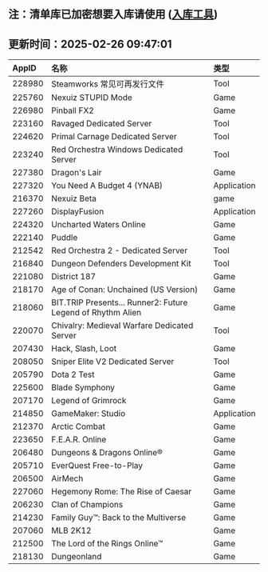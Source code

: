 ## 注：清单库已加密想要入库请使用 ([入库工具](https://github.com/BlankTMing/ManifestAutoUpdate/releases))

## 更新时间：2025-02-26 09:47:01
| AppID | 名称 | 类型  |
| :-------------------- | :----------------------------- | :----------- |
| 228980 | Steamworks 常见可再发行文件| Tool |
| 225760 | Nexuiz STUPID Mode| Game |
| 226980 | Pinball FX2| Game |
| 223160 | Ravaged Dedicated Server| Tool |
| 224620 | Primal Carnage Dedicated Server| Tool |
| 223240 | Red Orchestra Windows Dedicated Server| Tool |
| 227380 | Dragon's Lair| Game |
| 227320 | You Need A Budget 4 (YNAB)| Application |
| 216370 | Nexuiz Beta| game |
| 227260 | DisplayFusion| Application |
| 224320 | Uncharted Waters Online| Game |
| 222140 | Puddle| Game |
| 212542 | Red Orchestra 2 - Dedicated Server| Tool |
| 216840 | Dungeon Defenders Development Kit| Tool |
| 221080 | District 187| Game |
| 218170 | Age of Conan: Unchained (US Version)| Game |
| 218060 | BIT.TRIP Presents... Runner2: Future Legend of Rhythm Alien| Game |
| 220070 | Chivalry: Medieval Warfare Dedicated Server| Tool |
| 207430 | Hack, Slash, Loot| Game |
| 208050 | Sniper Elite V2 Dedicated Server| Tool |
| 205790 | Dota 2 Test| Game |
| 225600 | Blade Symphony| Game |
| 207170 | Legend of Grimrock| Game |
| 214850 | GameMaker: Studio| Application |
| 212370 | Arctic Combat| Game |
| 223650 | F.E.A.R. Online| Game |
| 206480 | Dungeons & Dragons Online®| Game |
| 205710 | EverQuest Free-to-Play| Game |
| 206500 | AirMech| Game |
| 227060 | Hegemony Rome: The Rise of Caesar| Game |
| 206230 | Clan of Champions| Game |
| 214230 | Family Guy™: Back to the Multiverse| Game |
| 207060 | MLB 2K12| Game |
| 212500 | The Lord of the Rings Online™| Game |
| 218130 | Dungeonland| Game |
